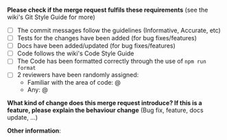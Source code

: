 **Please check if the merge request fulfils these requirements** (see the wiki's Git Style Guide for more)
- [ ] The commit messages follow the guidelines (Informative, Accurate, etc)
- [ ] Tests for the changes have been added (for bug fixes/features)
- [ ] Docs have been added/updated (for bug fixes/features)
- [ ] Code follows the wiki's Code Style Guide
- [ ] The Code has been formatted correctly through the use of `npm run format`
- [ ] 2 reviewers have been randomly assigned:
    - Familiar with the area of code: @
    - Any: @

**What kind of change does this merge request introduce? If this is a feature, please explain the  behaviour change** (Bug fix, feature, docs update, ...)



**Other information**:
